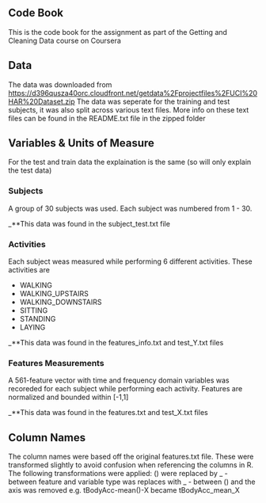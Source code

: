 ## Code Book
This is the code book for the assignment as part of the Getting and Cleaning Data course on Coursera

## Data
The data was downloaded from https://d396qusza40orc.cloudfront.net/getdata%2Fprojectfiles%2FUCI%20HAR%20Dataset.zip 
The data was seperate for the training and test subjects, it was also split across various text files.
More info on these text files can be found in the README.txt file in the zipped folder

## Variables & Units of Measure
For the test and train data the explaination is the same (so will only explain the test data)

### Subjects 
A group of 30 subjects was used. 
Each subject was numbered from 1 - 30. 

_**This data was found in the subject_test.txt file

### Activities
Each subject weas measured while performing 6 different activities. These activities are 

* WALKING
* WALKING_UPSTAIRS
* WALKING_DOWNSTAIRS
* SITTING
* STANDING
* LAYING

_**This data was found in the features_info.txt and test_Y.txt files

### Features Measurements
A 561-feature vector with time and frequency domain variables was recoreded for each subject while performing each activity. 
Features are normalized and bounded within [-1,1]

_**This data was found in the features.txt and test_X.txt files

## Column Names 
The column names were based off the original features.txt file. These were transformed slightly to avoid confusion when referencing the columns in R. 
The following transformations were applied:
	() were replaced by _
	- between feature and variable type was replaces with _
	- between () and the axis was removed
	e.g. tBodyAcc-mean()-X became tBodyAcc_mean_X

